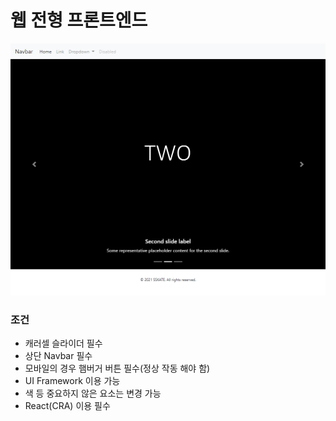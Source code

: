 # 웹 전형 프론트엔드
![preview](demo/frontend_demo.png)

### 조건
 * 캐러셀 슬라이더 필수
 * 상단 Navbar 필수
 * 모바일의 경우 햄버거 버튼 필수(정상 작동 해야 함)
 * UI Framework 이용 가능
 * 색 등 중요하지 않은 요소는 변경 가능
 * React(CRA) 이용 필수